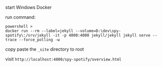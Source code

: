 
start Windows Docker

run command:
```
powershell >
docker run --rm --label=jekyll --volume=D:\dev\spy-spotify\:/srv/jekyll -it -p 4000:4000 jekyll/jekyll jekyll serve --trace --force_polling -w
```

copy paste the `_site` directory to root

visit `http://localhost:4000/spy-spotify/overview.html`